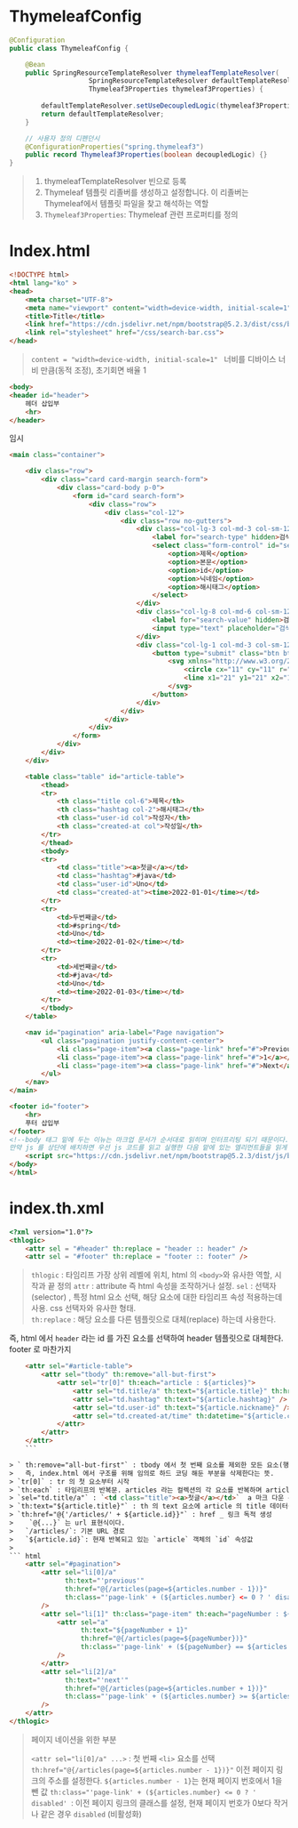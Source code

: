 #  ThymeleafConfig

```java
@Configuration
public class ThymeleafConfig {

    @Bean
    public SpringResourceTemplateResolver thymeleafTemplateResolver(
		            SpringResourceTemplateResolver defaultTemplateResolver,
		            Thymeleaf3Properties thymeleaf3Properties) {
		            
        defaultTemplateResolver.setUseDecoupledLogic(thymeleaf3Properties.decoupledLogic());
        return defaultTemplateResolver;
    }

    // 사용자 정의 디펜던시
    @ConfigurationProperties("spring.thymeleaf3")
    public record Thymeleaf3Properties(boolean decoupledLogic) {}
}
```

> 1. thymeleafTemplateResolver 빈으로 등록 
> 2. Thymeleaf 템플릿 리졸버를 생성하고 설정합니다. 이 리졸버는 Thymeleaf에서 템플릿 파일을 찾고 해석하는 역할
> 3.  `Thymeleaf3Properties`:  Thymeleaf 관련 프로퍼티를 정의
# Index.html

```html
<!DOCTYPE html>
<html lang="ko" >
<head>
    <meta charset="UTF-8">
    <meta name="viewport" content="width=device-width, initial-scale=1">
    <title>Title</title>
    <link href="https://cdn.jsdelivr.net/npm/bootstrap@5.2.3/dist/css/bootstrap.min.css" rel="stylesheet" integrity="sha384-rbsA2VBKQhggwzxH7pPCaAqO46MgnOM80zW1RWuH61DGLwZJEdK2Kadq2F9CUG65" crossorigin="anonymous">
    <link rel="stylesheet" href="/css/search-bar.css">
</head>
```

> `content = "width=device-width, initial-scale=1" `
> 너비를 디바이스 너비 만큼(동적 조정), 초기회면 배율 1 


```html
<body>
<header id="header">
    헤더 삽입부
    <hr>
</header>
```
임시 

```html
<main class="container">

    <div class="row">
        <div class="card card-margin search-form">
            <div class="card-body p-0">
                <form id="card search-form">
                    <div class="row">
                        <div class="col-12">
                            <div class="row no-gutters">
                                <div class="col-lg-3 col-md-3 col-sm-12 p-0">
                                    <label for="search-type" hidden>검색 유형</label>
                                    <select class="form-control" id="search-type">
                                        <option>제목</option>
                                        <option>본문</option>
                                        <option>id</option>
                                        <option>닉네임</option>
                                        <option>해시태그</option>
                                    </select>
                                </div>
                                <div class="col-lg-8 col-md-6 col-sm-12 p-0">
                                    <label for="search-value" hidden>검색어</label>
                                    <input type="text" placeholder="검색어..." class="form-control" id="search-value" name="search-value">
                                </div>
                                <div class="col-lg-1 col-md-3 col-sm-12 p-0">
                                    <button type="submit" class="btn btn-base">
                                        <svg xmlns="http://www.w3.org/2000/svg" width="24" height="24" viewBox="0 0 24 24" fill="none" stroke="currentColor" stroke-width="2" stroke-linecap="round" stroke-linejoin="round" class="feather feather-search">
                                            <circle cx="11" cy="11" r="8"></circle>
                                            <line x1="21" y1="21" x2="16.65" y2="16.65"></line>
                                        </svg>
                                    </button>
                                </div>
                            </div>
                        </div>
                    </div>
                </form>
            </div>
        </div>
    </div>
```

``` html
    <table class="table" id="article-table">
        <thead>
        <tr>
            <th class="title col-6">제목</th>
            <th class="hashtag col-2">해시태그</th>
            <th class="user-id col">작성자</th>
            <th class="created-at col">작성일</th>
        </tr>
        </thead>
        <tbody>
        <tr>
            <td class="title"><a>첫글</a></td>
            <td class="hashtag">#java</td>
            <td class="user-id">Uno</td>
            <td class="created-at"><time>2022-01-01</time></td>
        </tr>
        <tr>
            <td>두번째글</td>
            <td>#spring</td>
            <td>Uno</td>
            <td><time>2022-01-02</time></td>
        </tr>
        <tr>
            <td>세번째글</td>
            <td>#java</td>
            <td>Uno</td>
            <td><time>2022-01-03</time></td>
        </tr>
        </tbody>
    </table>

    <nav id="pagination" aria-label="Page navigation">
        <ul class="pagination justify-content-center">
            <li class="page-item"><a class="page-link" href="#">Previous</a></li>
            <li class="page-item"><a class="page-link" href="#">1</a></li>
            <li class="page-item"><a class="page-link" href="#">Next</a></li>
        </ul>
    </nav>
</main>

<footer id="footer">
    <hr>
    푸터 삽입부
</footer>
<!--body 태그 밑에 두는 이뉴는 마크업 문서가 순서대로 읽히며 인터프리팅 되기 때문이다. 마지막에 두어야 순서 문제에서 벗어날 수 있다.
만약 js 를 상단에 배치하면 우선 js 코드를 읽고 실행한 다음 맡에 있는 엘리먼트들을 읽게 되는데 시간차로 인해 제대로 렌더링이 되지 않을 수도 있다.-->
    <script src="https://cdn.jsdelivr.net/npm/bootstrap@5.2.3/dist/js/bootstrap.bundle.min.js" integrity="sha384-kenU1KFdBIe4zVF0s0G1M5b4hcpxyD9F7jL+jjXkk+Q2h455rYXK/7HAuoJl+0I4" crossorigin="anonymous"></script>
</body>
</html>
```

# index.th.xml

``` html
<?xml version="1.0"?>
<thlogic>
    <attr sel = "#header" th:replace = "header :: header" />
    <attr sel = "#footer" th:replace = "footer :: footer" />
```

> `thlogic` : 타임리프 가장 상위 레벨에 위치, html 의 `<body>`와 유사한 역할, 시작과 끝 정의 
> `attr` : attribute 즉 html 속성을 조작하거나 설정. 
> `sel` : 선택자(selector) , 특정 html 요소 선택, 해당 요소에 대한 타임리프 속성 적용하는데 사용. css 선택자와 유사한 형태.  
> `th:replace` : 해당 요소를 다른 템플릿으로 대체(replace) 하는데 사용한다. 

즉, html 에서 `header` 라는 id 를 가진 요소를 선택하여 header 템플릿으로 대체한다. footer 로 마찬가지


``` html
    <attr sel="#article-table">
        <attr sel="tbody" th:remove="all-but-first">
            <attr sel="tr[0]" th:each="article : ${articles}">
                <attr sel="td.title/a" th:text="${article.title}" th:href="@{'/articles/' + ${article.id}}" />
                <attr sel="td.hashtag" th:text="${article.hashtag}" />
                <attr sel="td.user-id" th:text="${article.nickname}" />
                <attr sel="td.created-at/time" th:datetime="${article.createdAt}" th:text="${#temporals.format(article.createdAt, 'yyyy-MM-dd')}" />
            </attr>
        </attr>
    </attr>
    ```

> ` th:remove="all-but-first"` : tbody 에서 첫 번째 요소를 제외한 모든 요소(행)를 제거. 
> 	즉, index.html 에서 구조를 위해 임의로 하드 코딩 해둔 부분을 삭제한다는 뜻. 
> `tr[0]` : tr 의 첫 요소부터 시작 
> `th:each` : 타임리프의 반복문. articles 라는 컬렉션의 각 요소를 반복하며 article 이라는 변수에 할당. 
> `sel="td.title/a"` : `<td class="title"><a>첫글</a></td>`  a 마크 다운 선택 
> `th:text="${article.title}"` : th 의 text 요소에 article 의 title 데이터를 할당. 
> `th:href="@{'/articles/' + ${article.id}}"` : href _ 링크 독적 생성 
> 	 `@{...}` 는 url 표현식이다. 
> 	`/articles/`: 기본 URL 경로
> 	`${article.id}`: 현재 반복되고 있는 `article` 객체의 `id` 속성값
> 
``` html
    <attr sel="#pagination">
        <attr sel="li[0]/a"
              th:text="'previous'"
              th:href="@{/articles(page=${articles.number - 1})}"
              th:class="'page-link' + (${articles.number} <= 0 ? ' disabled' : '')"
        />
        <attr sel="li[1]" th:class="page-item" th:each="pageNumber : ${paginationBarNumbers}">
            <attr sel="a"
                  th:text="${pageNumber + 1}"
                  th:href="@{/articles(page=${pageNumber})}"
                  th:class="'page-link' + (${pageNumber} == ${articles.number} ? ' disabled' : '')"
            />
        </attr>
        <attr sel="li[2]/a"
              th:text="'next'"
              th:href="@{/articles(page=${articles.number + 1})}"
              th:class="'page-link' + (${articles.number} >= ${articles.totalPages - 1} ? ' disabled' : '')"
        />
    </attr>
</thlogic>
```

> 페이지 네이션을 위한 부분 
> 
> `<attr sel="li[0]/a" ...>` : 첫 번째 `<li>` 요소를 선택
> `th:href="@{/articles(page=${articles.number - 1})}"`
> 	이전 페이지 링크의 주소를 설정한다. `${articles.number - 1}`는 현재 페이지 번호에서 1을 뺀 값
> `th:class="'page-link' + (${articles.number} <= 0 ? ' disabled' `: 
> 	 이전 페이지 링크의 클래스를 설정, 현재 페이지 번호가 0보다 작거나 같은 경우 `disabled` (비활성화)




